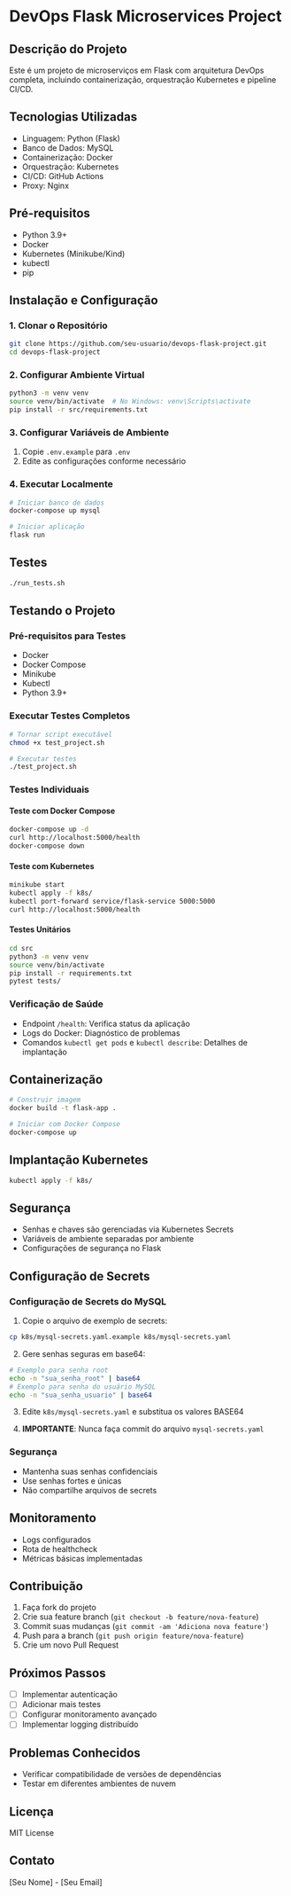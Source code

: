 # DevOps Flask Microservices Project

## Descrição do Projeto
Este é um projeto de microserviços em Flask com arquitetura DevOps completa, incluindo containerização, orquestração Kubernetes e pipeline CI/CD.

## Tecnologias Utilizadas
- Linguagem: Python (Flask)
- Banco de Dados: MySQL
- Containerização: Docker
- Orquestração: Kubernetes
- CI/CD: GitHub Actions
- Proxy: Nginx

## Pré-requisitos
- Python 3.9+
- Docker
- Kubernetes (Minikube/Kind)
- kubectl
- pip

## Instalação e Configuração

### 1. Clonar o Repositório
```bash
git clone https://github.com/seu-usuario/devops-flask-project.git
cd devops-flask-project
```

### 2. Configurar Ambiente Virtual
```bash
python3 -m venv venv
source venv/bin/activate  # No Windows: venv\Scripts\activate
pip install -r src/requirements.txt
```

### 3. Configurar Variáveis de Ambiente
1. Copie `.env.example` para `.env`
2. Edite as configurações conforme necessário

### 4. Executar Localmente
```bash
# Iniciar banco de dados
docker-compose up mysql

# Iniciar aplicação
flask run
```

## Testes
```bash
./run_tests.sh
```

## Testando o Projeto

### Pré-requisitos para Testes
- Docker
- Docker Compose
- Minikube
- Kubectl
- Python 3.9+

### Executar Testes Completos
```bash
# Tornar script executável
chmod +x test_project.sh

# Executar testes
./test_project.sh
```

### Testes Individuais

#### Teste com Docker Compose
```bash
docker-compose up -d
curl http://localhost:5000/health
docker-compose down
```

#### Teste com Kubernetes
```bash
minikube start
kubectl apply -f k8s/
kubectl port-forward service/flask-service 5000:5000
curl http://localhost:5000/health
```

#### Testes Unitários
```bash
cd src
python3 -m venv venv
source venv/bin/activate
pip install -r requirements.txt
pytest tests/
```

### Verificação de Saúde
- Endpoint `/health`: Verifica status da aplicação
- Logs do Docker: Diagnóstico de problemas
- Comandos `kubectl get pods` e `kubectl describe`: Detalhes de implantação

## Containerização
```bash
# Construir imagem
docker build -t flask-app .

# Iniciar com Docker Compose
docker-compose up
```

## Implantação Kubernetes
```bash
kubectl apply -f k8s/
```

## Segurança
- Senhas e chaves são gerenciadas via Kubernetes Secrets
- Variáveis de ambiente separadas por ambiente
- Configurações de segurança no Flask

## Configuração de Secrets

### Configuração de Secrets do MySQL

1. Copie o arquivo de exemplo de secrets:
```bash
cp k8s/mysql-secrets.yaml.example k8s/mysql-secrets.yaml
```

2. Gere senhas seguras em base64:
```bash
# Exemplo para senha root
echo -n "sua_senha_root" | base64
# Exemplo para senha do usuário MySQL
echo -n "sua_senha_usuario" | base64
```

3. Edite `k8s/mysql-secrets.yaml` e substitua os valores BASE64

4. **IMPORTANTE**: Nunca faça commit do arquivo `mysql-secrets.yaml`

### Segurança
- Mantenha suas senhas confidenciais
- Use senhas fortes e únicas
- Não compartilhe arquivos de secrets

## Monitoramento
- Logs configurados
- Rota de healthcheck
- Métricas básicas implementadas

## Contribuição
1. Faça fork do projeto
2. Crie sua feature branch (`git checkout -b feature/nova-feature`)
3. Commit suas mudanças (`git commit -am 'Adiciona nova feature'`)
4. Push para a branch (`git push origin feature/nova-feature`)
5. Crie um novo Pull Request

## Próximos Passos
- [ ] Implementar autenticação
- [ ] Adicionar mais testes
- [ ] Configurar monitoramento avançado
- [ ] Implementar logging distribuído

## Problemas Conhecidos
- Verificar compatibilidade de versões de dependências
- Testar em diferentes ambientes de nuvem

## Licença
MIT License

## Contato
[Seu Nome] - [Seu Email]
